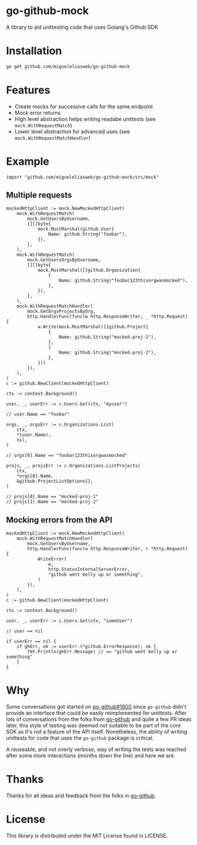 # go-github-mock
A library to aid unittesting code that uses Golang's Github SDK

# Installation

```bash
go get github.com/migueleliasweb/go-github-mock
```

# Features

- Create mocks for successive calls for the same endpoint
- Mock error returns
- High level abstraction helps writing readabe unittests (see `mock.WithRequestMatch`)
- Lower level abstraction for advanced uses (see `mock.WithRequestMatchHandler`)

# Example

```
import "github.com/migueleliasweb/go-github-mock/src/mock"
```

## Multiple requests

```golang
mockedHttpClient := mock.NewMockedHttpClient(
    mock.WithRequestMatch(
        mock.GetUsersByUsername,
        [][]byte{
            mock.MustMarshal(github.User{
                Name: github.String("foobar"),
            }),
        },
    ),
    mock.WithRequestMatch(
        mock.GetUsersOrgsByUsername,
        [][]byte{
            mock.MustMarshal([]github.Organization{
                {
                    Name: github.String("foobar123thisorgwasmocked"),
                },
            }),
        },
    ),
    mock.WithRequestMatchHandler(
        mock.GetOrgsProjectsByOrg,
        http.HandlerFunc(func(w http.ResponseWriter, _ *http.Request) {
            w.Write(mock.MustMarshal([]github.Project{
                {
                    Name: github.String("mocked-proj-1"),
                },
                {
                    Name: github.String("mocked-proj-2"),
                },
            }))
        }),
    ),
)
c := github.NewClient(mockedHttpClient)

ctx := context.Background()

user, _, userErr := c.Users.Get(ctx, "myuser")

// user.Name == "foobar"

orgs, _, orgsErr := c.Organizations.List(
    ctx,
    *(user.Name),
    nil,
)

// orgs[0].Name == "foobar123thisorgwasmocked"

projs, _, projsErr := c.Organizations.ListProjects(
    ctx,
    *orgs[0].Name,
    &github.ProjectListOptions{},
)

// projs[0].Name == "mocked-proj-1"
// projs[1].Name == "mocked-proj-2"

```

## Mocking errors from the API

```golang
mockedHttpClient := mock.NewMockedHttpClient(
    mock.WithRequestMatchHandler(
        mock.GetUsersByUsername,
        http.HandlerFunc(func(w http.ResponseWriter, r *http.Request) {
            WriteError(
                w,
                http.StatusInternalServerError,
                "github went belly up or something",
            )
        }),
    ),
)
c := github.NewClient(mockedHttpClient)

ctx := context.Background()

user, _, userErr := c.Users.Get(ctx, "someUser")

// user == nil

if userErr == nil {	
    if ghErr, ok := userErr.(*github.ErrorResponse); ok {
        fmt.Println(ghErr.Message) // == "github went belly up or something"
    }
}

```

# Why

Some conversations got started on [go-github#1800](https://github.com/google/go-github/issues/1800) since `go-github` didn't provide an interface that could be easily reimplemented for unittests. After lots of conversations from the folks from [go-github](https://github.com/google/go-github) and quite a few PR ideas later, this style of testing was deemed not suitable to be part of the core SDK as it's not a feature of the API itself. Nonetheless, the ability of writing unittests for code that uses the `go-github` package is critical. 

A reuseable, and not overly verbose, way of writing the tests was reached after some more interactions (months down the line) and here we are.

# Thanks

Thanks for all ideas and feedback from the folks in [go-github](https://github.com/google/go-github/).

# License

This library is distributed under the MIT License found in LICENSE.